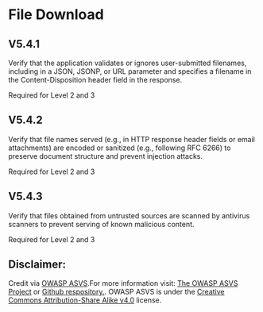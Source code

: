 #  File Download
## V5.4.1
Verify that the application validates or ignores user-submitted filenames, including in a JSON, JSONP, or URL parameter and specifies a filename in the Content-Disposition header field in the response.
Required for Level 2 and 3
## V5.4.2
Verify that file names served (e.g., in HTTP response header fields or email attachments) are encoded or sanitized (e.g., following RFC 6266) to preserve document structure and prevent injection attacks.
Required for Level 2 and 3
## V5.4.3
Verify that files obtained from untrusted sources are scanned by antivirus scanners to prevent serving of known malicious content.
Required for Level 2 and 3

## Disclaimer:
Credit via [OWASP ASVS](https://owasp.org/www-project-application-security-verification-standard/).For more information visit: [The OWASP ASVS Project](https://owasp.org/www-project-application-security-verification-standard/) or [Github respository.](https://github.com/OWASP/ASVS). OWASP ASVS is under the [Creative Commons Attribution-Share Alike v4.0](https://github.com/OWASP/ASVS/blob/v5.0.0/LICENSE.md) license.
